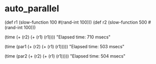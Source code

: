 # auto_parallel

(def r1 (slow-function 100 #(rand-int 100)))
(def r2 (slow-function 500 #(rand-int 100)))

(time (+ (r2) (+ (r1) (r1))))
"Elapsed time: 710 msecs"

(time (par1 (+ (r2) (+ (r1) (r1)))))
"Elapsed time: 503 msecs"

(time (par2 (+ (r2) (+ (r1) (r1)))))
"Elapsed time: 504 msecs"
